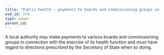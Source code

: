 ```yaml
---
title: "Public health - payments to boards and commissioning groups in England"
esd_id: 374
type: power
parent_id:  
---
```


A local authority may make payments to various boards and commissioning groups in connection with the exercise of its health function and must have regard to directions prescribed by the Secretary of State when so doing.

